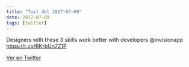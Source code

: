 ```yaml
---
title: "Tuit del 2017-07-09"
date: 2017-07-09
tags: [twitter]
---
```


Designers with these 3 skills work better with developers @invisionapp https://t.co/RKrbUn7Z1P



[Ver en Twitter](https://twitter.com/i/web/status/883960397707063296)
